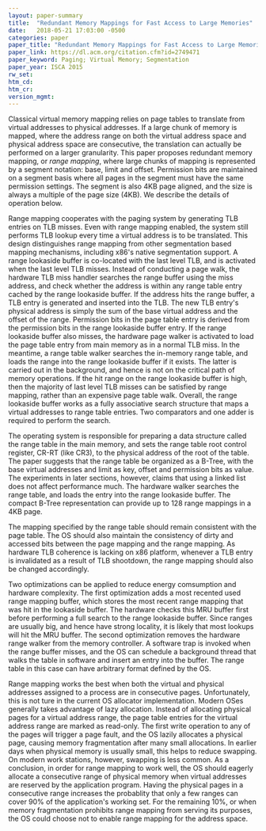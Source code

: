 ```yaml
---
layout: paper-summary
title:  "Redundant Memory Mappings for Fast Access to Large Memories"
date:   2018-05-21 17:03:00 -0500
categories: paper
paper_title: "Redundant Memory Mappings for Fast Access to Large Memories"
paper_link: https://dl.acm.org/citation.cfm?id=2749471
paper_keyword: Paging; Virtual Memory; Segmentation
paper_year: ISCA 2015
rw_set: 
htm_cd: 
htm_cr: 
version_mgmt: 
---
```


Classical virtual memory mapping relies on page tables to translate from virtual addresses to physical addresses.
If a large chunk of memory is mapped, where the address range on both the virtual address space and physical 
address space are consecutive, the translation can actually be performed on a larger granularity. This paper 
proposes redundant memory mapping, or *range mapping*, where large chunks of mapping is represented by a segment notation:
base, limit and offset. Permission bits are maintained on a segment basis where all pages in the segment must
have the same permission settings. The segment is also 4KB page aligned, and the size is always a multiple of 
the page size (4KB). We describe the details of operation below.

Range mapping cooperates with the paging system by generating TLB entries on TLB misses. Even with range mapping enabled,
the system still performs TLB lookup every time a virtual address is to be translated. This design distinguishes range mapping
from other segmentation based mapping mechanisms, including x86's native segmentation support. A range lookaside buffer is co-located 
with the last level TLB, and is activated when the last level TLB misses. Instead of conducting a page walk, the hardware TLB miss 
handler searches the range buffer using the miss address, and check whether the address is within any range table entry cached by the 
range lookaside buffer. If the address hits the range buffer, a TLB entry is generated and inserted into the TLB. The new TLB entry's 
physical address is simply the sum of the base virtual address and the offset of the range. Permission bits in the page 
table entry is derived from the permission bits in the range lookaside buffer entry. If the range lookaside buffer also misses,
the hardware page walker is activated to load the page table entry from main memory as in a normal TLB miss. In the meantime, 
a range table walker searches the in-memory range table, and loads the range into the range lookaside buffer if it exists. The 
latter is carried out in the background, and hence is not on the critical path of memory operations. If the hit range on the 
range lookaside buffer is high, then the majority of last level TLB misses can be satisfied by range mapping, rather than 
an expensive page table walk. Overall, the range lookaside buffer works as a fully associative search structure that maps a
virtual addresses to range table entries. Two comparators and one adder is required to perform the search.

The operating system is responsible for preparing a data structure called the range table in the main memory, and sets the range 
table root control register, CR-RT (like CR3), to the physical address of the root of the table. The paper suggests that the range 
table be organized as a B-Tree, with the base virtual addresses and limit as key, offset and permission bits as value. The experiments
in later sections, however, claims that using a linked list does not affect performance much. The hardware walker searches the range 
table, and loads the entry into the range lookaside buffer. The compact B-Tree representation can provide up to 128 range mappings in
a 4KB page.

The mapping specified by the range table should remain consistent with the page table. The OS should also maintain the consistency
of dirty and accessed bits between the page mapping and the range mapping. As hardware TLB coherence is lacking on x86 platform,
whenever a TLB entry is invalidated as a result of TLB shootdown, the range mapping should also be changed accordingly. 

Two optimizations can be applied to reduce energy comsumption and hardware complexity. The first optimization adds a most recented used 
range mapping buffer, which stores the most recent range mapping that was hit in the lookaside buffer. The hardware checks this MRU 
buffer first before performing a full search to the range lookaside buffer. Since ranges are usually big, and hence have strong locality,
it is likely that most lookups will hit the MRU buffer. The second optimization removes the hardware range walker from the memory
controller. A software trap is invoked when the range buffer misses, and the OS can schedule a background thread that walks the table
in software and insert an entry into the buffer. The range table in this case can have arbitrary format defined by the OS.

Range mapping works the best when both the virtual and physical addresses assigned to a process are in consecutive pages. Unfortunately, 
this is not ture in the current OS allocator implementation. Modern OSes generally takes advantage of lazy allocation. Instead of 
allocating physical pages for a virtual address range, the page table entries for the virtual address range are marked as read-only.
The first write operation to any of the pages will trigger a page fault, and the OS lazily allocates a physical page, causing 
memory fragmentation after many small allocations.
In earlier days when physical memory is usually small, this helps to reduce swapping. On modern work stations, however, swapping 
is less common. As a conclusion, in order for range mapping to work well, the OS should eagerly allocate a consecutive range of 
physical memory when virtual addresses are reserved by the application program. Having the physical pages in a consecutive range 
increases the probablity that only a few ranges can cover 90% of the application's working set. For the remaining 10%, or when 
memory fragmentation prohibits range mapping from serving its purposes, the OS could choose not to enable range mapping for 
the address space.
